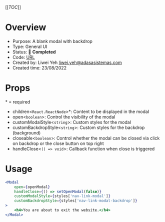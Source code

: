 [[_TOC_]]

# Overview

- Purpose: A blank modal with backdrop
- Type: General UI
- Status: 🚀 **Completed**
- Code: [URL](https://dev.azure.com/ADASA-Accelerator/Website-React-Booster/_git/website-boilerplate-nextjs?path=/components/general/modal)
- Created by: Liwei Yeh <liwei.yeh@adasasistemas.com>
- Created time: 23/08/2022

# Props

\* = required

- children<`React.ReactNode`>\*: Content to be displayed in the modal
- open<`boolean`>: Control the visibility of the modal
- customModalStyle<`string`>: Custom styles for the modal
- customBackdropStyle<`string`>: Custom styles for the backdrop (background)
- closeable<`boolean`>: Control whether the modal can be closed via click on backdrop or the close button on top right
- handleClose<`() => void`>: Callback function when close is triggered

# Usage

```jsx
<Modal
	open={openModal}
	handleClose={() => setOpenModal(false)}
	customModalStyle={styles['nav-link-modal']}
	customBackdropStyle={styles['nav-link-modal-backdrop']}
>
	<h4>You are about to exit the website.</h4>
</Modal>
```
